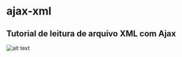 # ajax-xml

## Tutorial de leitura de arquivo XML com Ajax

![alt text](https://github.com/adrianometalslug/ajax-xml/blob/master/assets/images/table_border.jpg)
